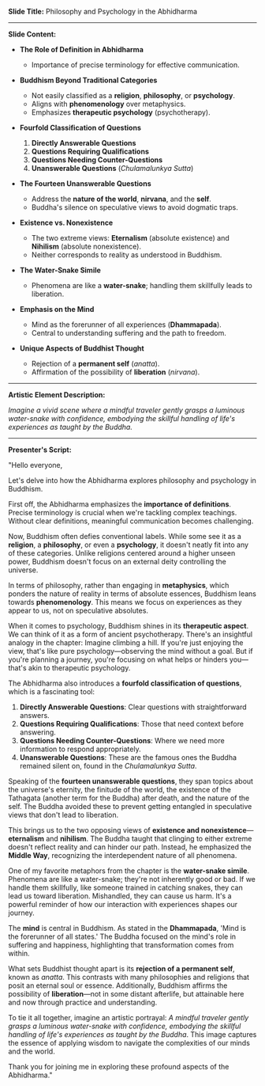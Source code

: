 **Slide Title:** Philosophy and Psychology in the Abhidharma

---

**Slide Content:**

- **The Role of Definition in Abhidharma**
  - Importance of precise terminology for effective communication.
  
- **Buddhism Beyond Traditional Categories**
  - Not easily classified as a **religion**, **philosophy**, or **psychology**.
  - Aligns with **phenomenology** over metaphysics.
  - Emphasizes **therapeutic psychology** (psychotherapy).

- **Fourfold Classification of Questions**
  1. **Directly Answerable Questions**
  2. **Questions Requiring Qualifications**
  3. **Questions Needing Counter-Questions**
  4. **Unanswerable Questions** (*Chulamalunkya Sutta*)

- **The Fourteen Unanswerable Questions**
  - Address the **nature of the world**, **nirvana**, and the **self**.
  - Buddha's silence on speculative views to avoid dogmatic traps.

- **Existence vs. Nonexistence**
  - The two extreme views: **Eternalism** (absolute existence) and **Nihilism** (absolute nonexistence).
  - Neither corresponds to reality as understood in Buddhism.

- **The Water-Snake Simile**
  - Phenomena are like a **water-snake**; handling them skillfully leads to liberation.

- **Emphasis on the Mind**
  - Mind as the forerunner of all experiences (**Dhammapada**).
  - Central to understanding suffering and the path to freedom.

- **Unique Aspects of Buddhist Thought**
  - Rejection of a **permanent self** (*anatta*).
  - Affirmation of the possibility of **liberation** (*nirvana*).

---

**Artistic Element Description:**

*Imagine a vivid scene where a mindful traveler gently grasps a luminous water-snake with confidence, embodying the skillful handling of life's experiences as taught by the Buddha.*

---

**Presenter's Script:**

"Hello everyone,

Let's delve into how the Abhidharma explores philosophy and psychology in Buddhism.

First off, the Abhidharma emphasizes the **importance of definitions**. Precise terminology is crucial when we're tackling complex teachings. Without clear definitions, meaningful communication becomes challenging.

Now, Buddhism often defies conventional labels. While some see it as a **religion**, a **philosophy**, or even a **psychology**, it doesn't neatly fit into any of these categories. Unlike religions centered around a higher unseen power, Buddhism doesn't focus on an external deity controlling the universe.

In terms of philosophy, rather than engaging in **metaphysics**, which ponders the nature of reality in terms of absolute essences, Buddhism leans towards **phenomenology**. This means we focus on experiences as they appear to us, not on speculative absolutes.

When it comes to psychology, Buddhism shines in its **therapeutic aspect**. We can think of it as a form of ancient psychotherapy. There's an insightful analogy in the chapter: Imagine climbing a hill. If you're just enjoying the view, that's like pure psychology—observing the mind without a goal. But if you're planning a journey, you're focusing on what helps or hinders you—that's akin to therapeutic psychology.

The Abhidharma also introduces a **fourfold classification of questions**, which is a fascinating tool:

1. **Directly Answerable Questions**: Clear questions with straightforward answers.
2. **Questions Requiring Qualifications**: Those that need context before answering.
3. **Questions Needing Counter-Questions**: Where we need more information to respond appropriately.
4. **Unanswerable Questions**: These are the famous ones the Buddha remained silent on, found in the *Chulamalunkya Sutta*.

Speaking of the **fourteen unanswerable questions**, they span topics about the universe's eternity, the finitude of the world, the existence of the Tathagata (another term for the Buddha) after death, and the nature of the self. The Buddha avoided these to prevent getting entangled in speculative views that don't lead to liberation.

This brings us to the two opposing views of **existence and nonexistence**—**eternalism** and **nihilism**. The Buddha taught that clinging to either extreme doesn't reflect reality and can hinder our path. Instead, he emphasized the **Middle Way**, recognizing the interdependent nature of all phenomena.

One of my favorite metaphors from the chapter is the **water-snake simile**. Phenomena are like a water-snake; they're not inherently good or bad. If we handle them skillfully, like someone trained in catching snakes, they can lead us toward liberation. Mishandled, they can cause us harm. It's a powerful reminder of how our interaction with experiences shapes our journey.

The **mind** is central in Buddhism. As stated in the **Dhammapada**, 'Mind is the forerunner of all states.' The Buddha focused on the mind's role in suffering and happiness, highlighting that transformation comes from within.

What sets Buddhist thought apart is its **rejection of a permanent self**, known as *anatta*. This contrasts with many philosophies and religions that posit an eternal soul or essence. Additionally, Buddhism affirms the possibility of **liberation**—not in some distant afterlife, but attainable here and now through practice and understanding.

To tie it all together, imagine an artistic portrayal: *A mindful traveler gently grasps a luminous water-snake with confidence, embodying the skillful handling of life's experiences as taught by the Buddha*. This image captures the essence of applying wisdom to navigate the complexities of our minds and the world.

Thank you for joining me in exploring these profound aspects of the Abhidharma."